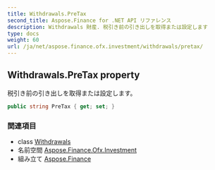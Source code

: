 ```yaml
---
title: Withdrawals.PreTax
second_title: Aspose.Finance for .NET API リファレンス
description: Withdrawals 財産. 税引き前の引き出しを取得または設定します
type: docs
weight: 60
url: /ja/net/aspose.finance.ofx.investment/withdrawals/pretax/
---
```

## Withdrawals.PreTax property

税引き前の引き出しを取得または設定します。

```csharp
public string PreTax { get; set; }
```

### 関連項目

* class [Withdrawals](../)
* 名前空間 [Aspose.Finance.Ofx.Investment](../../withdrawals/)
* 組み立て [Aspose.Finance](../../../)


